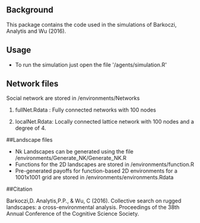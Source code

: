 ## Background

This package contains the code used in the simulations of Barkoczi, Analytis and Wu (2016).

## Usage

- To run the simulation just open the file '/agents/simulation.R'

## Network files

Social network are stored in /environments/Networks

1. fullNet.Rdata : Fully connected networks with 100 nodes

2. localNet.Rdata: Locally connected lattice network with 100 nodes and a degree of 4.

##Landscape files

- Nk Landscapes can be generated using the file /environments/Generate_NK/Generate_NK.R
- Functions for the 2D landscapes are stored in /environments/function.R
- Pre-generated payoffs for function-based 2D environments for a 1001x1001 grid are stored in /environments/environments.Rdata

##Citation

Barkoczi,D. Analytis,P.P., \& Wu, C (2016). Collective search on rugged landscapes: a cross-environmental analysis. Proceedings of the 38th Annual Conference of the Cognitive Science Society.
